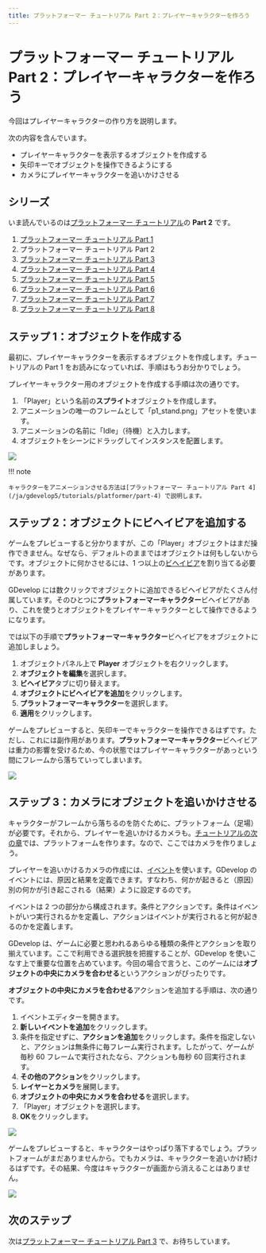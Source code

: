 ```yaml
---
title: プラットフォーマー チュートリアル Part 2：プレイヤーキャラクターを作ろう
---
```

# プラットフォーマー チュートリアル Part 2：プレイヤーキャラクターを作ろう

今回はプレイヤーキャラクターの作り方を説明します。

次の内容を含んでいます。

- プレイヤーキャラクターを表示するオブジェクトを作成する
- 矢印キーでオブジェクトを操作できるようにする
- カメラにプレイヤーキャラクターを追いかけさせる

## シリーズ

いま読んでいるのは[プラットフォーマー チュートリアル](/ja/gdevelop5/tutorials/platformer)の **Part 2** です。

1. [プラットフォーマー チュートリアル Part 1](/ja/gdevelop5/tutorials/platformer)
2. プラットフォーマー チュートリアル Part 2
3. [プラットフォーマー チュートリアル Part 3](/ja/gdevelop5/tutorials/platformer/part-3)
4. [プラットフォーマー チュートリアル Part 4](/ja/gdevelop5/tutorials/platformer/part-4)
5. [プラットフォーマー チュートリアル Part 5](/ja/gdevelop5/tutorials/platformer/part-5)
6. [プラットフォーマー チュートリアル Part 6](/ja/gdevelop5/tutorials/platformer/part-6)
7. [プラットフォーマー チュートリアル Part 7](/ja/gdevelop5/tutorials/platformer/part-7)
8. [プラットフォーマー チュートリアル Part 8](/ja/gdevelop5/tutorials/platformer/part-8)

## ステップ 1：オブジェクトを作成する

最初に、プレイヤーキャラクターを表示するオブジェクトを作成します。チュートリアルの Part 1 をお読みになっていれば、手順はもうお分かりでしょう。

プレイヤーキャラクター用のオブジェクトを作成する手順は次の通りです。

1. 「Player」という名前の**スプライト**オブジェクトを作成します。
2. アニメーションの唯一のフレームとして「p1_stand.png」アセットを使います。
3. アニメーションの名前に「Idle」（待機）と入力します。
4. オブジェクトをシーンにドラッグしてインスタンスを配置します。

![](/gdevelop5/tutorials/platformer/player-object.jpg)

!!! note

    キャラクターをアニメーションさせる方法は[プラットフォーマー チュートリアル Part 4](/ja/gdevelop5/tutorials/platformer/part-4) で説明します。

## ステップ 2：オブジェクトにビヘイビアを追加する

ゲームをプレビューすると分かりますが、この「Player」オブジェクトはまだ操作できません。なぜなら、デフォルトのままではオブジェクトは何もしないからです。オブジェクトに何かさせるには、1 つ以上の[ビヘイビア](/ja/gdevelop5/behaviors)を割り当てる必要があります。

GDevelop には数クリックでオブジェクトに追加できるビヘイビアがたくさん付属しています。そのひとつに**プラットフォーマーキャラクター**ビヘイビアがあり、これを使うとオブジェクトをプレイヤーキャラクターとして操作できるようになります。

では以下の手順で**プラットフォーマーキャラクター**ビヘイビアをオブジェクトに追加しましょう。

1. オブジェクトパネル上で **Player** オブジェクトを右クリックします。
2. **オブジェクトを編集**を選択します。
3. **ビヘイビア**タブに切り替えます。
4. **オブジェクトにビヘイビアを追加**をクリックします。
5. **プラットフォーマーキャラクター**を選択します。
6. **適用**をクリックします。

ゲームをプレビューすると、矢印キーでキャラクターを操作できるはずです。ただし、これには副作用があります。**プラットフォーマーキャラクター**ビヘイビアは重力の影響を受けるため、今の状態ではプレイヤーキャラクターがあっという間にフレームから落ちていってしまいます。

![](/gdevelop5/tutorials/platformer/platformer-character-behavior-preview.gif)

## ステップ 3：カメラにオブジェクトを追いかけさせる

キャラクターがフレームから落ちるのを防ぐために、プラットフォーム（足場）が必要です。それから、プレイヤーを追いかけるカメラも。[チュートリアルの次の章](/gdevelop5/tutorials/platformer/part-3)では、プラットフォームを作ります。なので、ここではカメラを作りましょう。

プレイヤーを追いかけるカメラの作成には、[イベント](/ja/gdevelop5/events)を使います。GDevelop のイベントには、原因と結果を定義できます。すなわち、何かが起きると（原因）別の何かが引き起こされる（結果）ように設定するのです。

イベントは 2 つの部分から構成されます。条件とアクションです。条件はイベントがいつ実行されるかを定義し、アクションはイベントが実行されると何が起きるのかを定義します。

GDevelop は、ゲームに必要と思われるあらゆる種類の条件とアクションを取り揃えています。ここで利用できる選択肢を把握することが、GDevelop を使いこなす上で重要な位置を占めています。今回の場合で言うと、このゲームには**オブジェクトの中央にカメラを合わせる**というアクションがぴったりです。

**オブジェクトの中央にカメラを合わせる**アクションを追加する手順は、次の通りです。

1. イベントエディターを開きます。
2. **新しいイベントを追加**をクリックします。
3. 条件を指定せずに、**アクションを追加**をクリックします。条件を指定しないと、アクションは無条件に毎フレーム実行されます。したがって、ゲームが毎秒 60 フレームで実行されたなら、アクションも毎秒 60 回実行されます。
4. **その他のアクション**をクリックします。
5. **レイヤーとカメラ**を展開します。
6. **オブジェクトの中央にカメラを合わせる**を選択します。
7. 「Player」オブジェクトを選択します。
8. **OK**をクリックします。

![](/gdevelop5/tutorials/platformer/center-camera-event.jpg)

ゲームをプレビューすると、キャラクターはやっぱり落下するでしょう。プラットフォームがまだありませんから。でもカメラは、キャラクターを追いかけ続けるはずです。その結果、今度はキャラクターが画面から消えることはありません。

![](/gdevelop5/tutorials/platformer/center-camera-on-object-preview.gif)

## 次のステップ

次は[プラットフォーマー チュートリアル Part 3](/ja/gdevelop5/tutorials/platformer/part-3) で、お待ちしています。